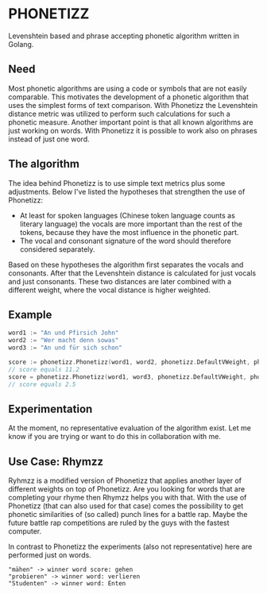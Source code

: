 # PHONETIZZ
Levenshtein based and phrase accepting phonetic algorithm written in Golang.

## Need
Most phonetic algorithms are using a code or symbols that are not easily comparable.
This motivates the development of a phonetic algorithm that uses the simplest forms of text comparison.
With Phonetizz the Levenshtein distance metric was utilized to perform such calculations for such a phonetic measure.
Another important point is that all known algorithms are just working on words.
With Phonetizz it is possible to work also on phrases instead of just one word.

## The algorithm
The idea behind Phonetizz is to use simple text metrics plus some adjustments.
Below I've listed the hypotheses that strengthen the use of Phonetizz:

* At least for spoken languages (Chinese token language counts as literary language) the vocals are more important than the rest of the tokens, because they have the most influence in the phonetic part.
* The vocal and consonant signature of the word should therefore considered separately.

Based on these hypotheses the algorithm first separates the vocals and consonants.
After that the Levenshtein distance is calculated for just vocals and just consonants.
These two distances are later combined with a different weight, where the vocal distance is higher weighted.

## Example

```go
word1 := "An und Pfirsich John"
word2 := "Wer macht denn sowas"
word3 := "An und für sich schon"

score := phonetizz.Phonetizz(word1, word2, phonetizz.DefaultVWeight, phonetizz.DefaultCWeight)
// score equals 11.2
score = phonetizz.Phonetizz(word1, word3, phonetizz.DefaultVWeight, phonetizz.DefaultCWeight)
// score equals 2.5
```

## Experimentation
At the moment, no representative evaluation of the algorithm exist.
Let me know if you are trying or want to do this in collaboration with me.



## Use Case: Rhymzz
Ryhmzz is a modified version of Phonetizz that applies another layer of different weights on top of Phonetizz.
Are you looking for words that are completing your rhyme then Rhymzz helps you with that.
With the use of Phonetizz (that can also used for that case) comes the possibility to get phonetic similarities of (so called) punch lines for a battle rap.
Maybe the future battle rap competitions are ruled by the guys with the fastest computer.

In contrast to Phonetizz the experiments (also not representative) here are performed just on words.
```
"mähen" -> winner word score: gehen
"probieren" -> winner word: verlieren
"Studenten" -> winner word: Enten
```
